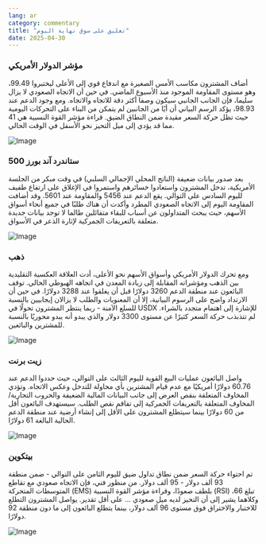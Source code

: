 ```yaml
---
lang: ar
category: commentary
title: "تعليق على سوق نهاية اليوم"
date: 2025-04-30
---
```


### مؤشر الدولار الأمريكي

أضاف المشترون مكاسب الأمس الصغيرة مع اندفاع قوي إلى الأعلى ليختبروا 99.49، وهو مستوى المقاومة الموجود منذ الأسبوع الماضي. في حين أن الاتجاه الصعودي لا يزال سليما، فإن الجانب الجانبي سيكون وصفا أكثر دقة للاتجاه والاتجاه. ومع وجود الدعم عند 98.93، يؤكد الرسم البياني أن أيًا من الجانبين لم يتمكن من البناء على التحركات اليومية حيث تظل حركة السعر مقيدة ضمن النطاق الضيق. قراءة مؤشر القوة النسبية هي 41 مما قد يؤدي إلى ميل التحيز نحو الأسفل في الوقت الحالي. 

![Image](https://markleighedu.github.io/img/Apr-2025/30-Apr-2025/usdindex.jpg)

### ستاندرد آند بورز 500

بعد صدور بيانات ضعيفة (الناتج المحلي الإجمالي السلبي) في وقت مبكر من الجلسة الأمريكية، تدخل المشترون واستعادوا خسائرهم واستمروا في الإغلاق على ارتفاع طفيف لليوم السادس على التوالي. يقع الدعم عند 5456 والمقاومة عند 5601. وقد أضافت المقاومة اليوم إلى الاتجاه الصعودي المطرد وأكدت أن هناك طلبًا في جميع أنحاء أسواق الأسهم، حيث يبحث المتداولون عن أسباب للبقاء متفائلين طالما لا توجد بيانات جديدة متعلقة بالتعريفات الجمركية لإثارة الذعر في الأسواق.

![Image](https://markleighedu.github.io/img/Apr-2025/30-Apr-2025/sp500.jpg)

### ذهب

ومع تحرك الدولار الأمريكي وأسواق الأسهم نحو الأعلى، أدت العلاقة العكسية التقليدية بين الذهب ومؤشراته المقابلة إلى زيادة المعدن في اتجاهه الهبوطي الحالي. توقف البائعون عند منطقة الدعم 3260 دولارًا قبل أن يغلقوا عند 3288 دولارًا. في حين أن الارتداد واضح على الرسوم البيانية، إلا أن المعنويات والطلب لا يزالان إيجابيين بالنسبة للسلع الآمنة - ربما ينتظر المشترون تحولًا في USDX للإشارة إلى اهتمام متجدد بالشراء. لم تتذبذب حركة السعر كثيرًا عن مستوى 3300 دولار والذي يبدو أنه يبدو محوريًا بالنسبة للمشترين والبائعين.

![Image](https://markleighedu.github.io/img/Apr-2025/30-Apr-2025/gold.jpg)

### زيت برنت

واصل البائعون عمليات البيع القوية لليوم الثالث على التوالي، حيث حددوا الدعم عند 60.76 دولارًا أمريكيًا مع عدم قيام المشترين بأي محاولة للتدخل وعكس الاتجاه. وتؤدي المخاوف المتعلقة بنقص العرض إلى جانب البيانات المالية الضعيفة والحروب التجارية/المخاوف المتعلقة بالتعريفات الجمركية إلى تفاقم نقص الطلب. سيستهدف البائعون أقل من 60 دولارًا بينما سيتطلع المشترون على الأقل إلى إنشاء أرضية عند منطقة الدعم الحالية البالغة 61 دولارًا.

![Image](https://markleighedu.github.io/img/Apr-2025/30-Apr-2025/brentoil.jpg)

### بيتكوين

تم احتواء حركة السعر ضمن نطاق تداول ضيق لليوم الثامن على التوالي - ضمن منطقة 93 ألف دولار - 95 ألف دولار. من منظور فني، فإن الاتجاه صعودي مع تقاطع المتوسطات المتحركة (EMS) بلطف صعودًا، وقراءة مؤشر القوة النسبية (RSI) تبلغ 66، وكلاهما يشير إلى أن التحيز لديه ميل صعودي ... على أقل تقدير. يواصل المشترون التطلع للاختبار والاختراق فوق مستوى 96 ألف دولار، بينما يتطلع البائعون إلى ما دون منطقة 92 دولارًا. 

![Image](https://markleighedu.github.io/img/Apr-2025/30-Apr-2025/bitcoin.jpg)

